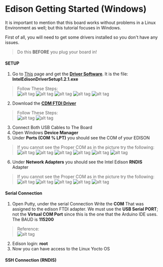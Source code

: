 # Edison Getting Started (Windows)
It is important to mention that this board works without problems in a Linux Environment as well; but this tutorial focuses in Windows. 

First of all, you will need to get some drivers installed so you don't have any issues. 
> Do this **BEFORE** you plug your board in!

#### SETUP
1. Go to [This](https://software.intel.com/en-us/iot/hardware/edison/downloads) page and get the **[Driver Software](http://downloadmirror.intel.com/24909/eng/IntelEdisonDriverSetup1.2.1.exe)**. It is the file: **IntelEdisonDriverSetup1.2.1.exe**
> Follow These Steps: <br/>
> ![alt tag](Diagrams/1.PNG)
> ![alt tag](Diagrams/2.PNG)
> ![alt tag](Diagrams/3.PNG)
> ![alt tag](Diagrams/4.PNG)
> ![alt tag](Diagrams/5.PNG)

2. Download the **[CDM FTDI Driver](http://www.ftdichip.com/Drivers/CDM/CDM%20v2.10.00%20WHQL%20Certified.exe)** 
> Follow These Steps: <br/>
> ![alt tag](Diagrams/6.PNG)
> ![alt tag](Diagrams/7.PNG)

3. Connect Both USB Cables to The Board
4. Open Windows **Device Manager**
5. Under **Ports (COM % LPT)** you should see the COM of your EDISON
> If you cannot see the Proper COM as in the picture try the following: <br/>
> ![alt tag](Diagrams/8.PNG)
> ![alt tag](Diagrams/9.PNG)
> ![alt tag](Diagrams/10.PNG)
> ![alt tag](Diagrams/11.PNG)
> ![alt tag](Diagrams/12.PNG)
> ![alt tag](Diagrams/13.PNG)
6. Under **Network Adapters** you should see the Intel Edison **RNDIS** Adapter
> If you cannot see the Proper COM as in the picture try the following: <br/>
> ![alt tag](Diagrams/14.PNG)
> ![alt tag](Diagrams/15.PNG)
> ![alt tag](Diagrams/16.PNG)
> ![alt tag](Diagrams/17.PNG)
> ![alt tag](Diagrams/18.PNG)

#### Serial Connection
1. Open Putty, under the serial Connection Write the **COM** That was assigned to the edison FTDI adapter. We must use the **USB Serial PORT**; not the **Virtual COM Port** since this is the one that the Arduino IDE uses. The BAUD is **115200** 
>Reference: <br/>
> ![alt tag](Diagrams/19.PNG)

2. Edison login: **root** 
3. Now you can have access to the Linux Yocto OS

#### SSH Connection (RNDIS)

